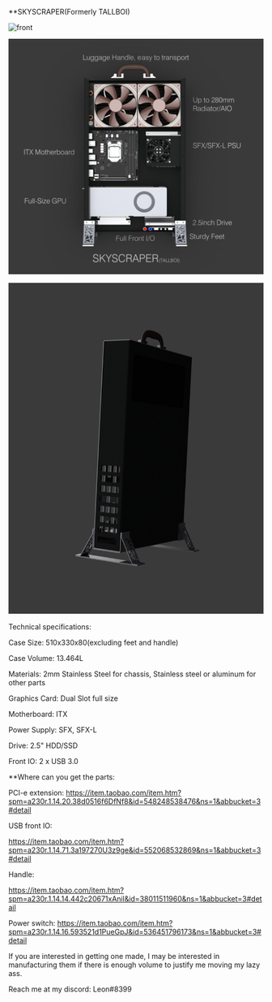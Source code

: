 **SKYSCRAPER(Formerly TALLBOI)

![front](Render/fullrender.png?raw=true)

![caption](Render/component%20-%20caption.png?raw=true)

![back](Render/render_back.png?raw=true)

Technical specifications:

Case Size: 510x330x80(excluding feet and handle)

Case Volume: 13.464L

Materials: 2mm Stainless Steel for chassis, Stainless steel or aluminum for other parts

Graphics Card: Dual Slot full size

Motherboard: ITX

Power Supply: SFX, SFX-L

Drive: 2.5" HDD/SSD

Front IO: 2 x USB 3.0

**Where can you get the parts:

PCI-e extension:
https://item.taobao.com/item.htm?spm=a230r.1.14.20.38d0516f6DfNf8&id=548248538476&ns=1&abbucket=3#detail

USB front IO:

https://item.taobao.com/item.htm?spm=a230r.1.14.71.3a197270U3z9ge&id=552068532869&ns=1&abbucket=3#detail

Handle:

https://item.taobao.com/item.htm?spm=a230r.1.14.14.442c20671xAnil&id=38011511960&ns=1&abbucket=3#detail

Power switch:
https://item.taobao.com/item.htm?spm=a230r.1.14.16.593521d1PueGpJ&id=536451796173&ns=1&abbucket=3#detail

If you are interested in getting one made, I may be interested in manufacturing them if there is enough volume to justify me moving my lazy ass.

Reach me at my discord: Leon#8399
